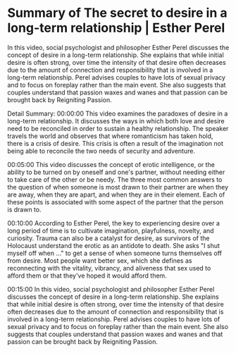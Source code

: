 # Summary of The secret to desire in a long-term relationship | Esther Perel

In this video, social psychologist and philosopher Esther Perel discusses the concept of desire in a long-term relationship. She explains that while initial desire is often strong, over time the intensity of that desire often decreases due to the amount of connection and responsibility that is involved in a long-term relationship. Perel advises couples to have lots of sexual privacy and to focus on foreplay rather than the main event. She also suggests that couples understand that passion waxes and wanes and that passion can be brought back by Reigniting Passion.

Detail Summary: 
00:00:00
This video examines the paradoxes of desire in a long-term relationship. It discusses the ways in which both love and desire need to be reconciled in order to sustain a healthy relationship. The speaker travels the world and observes that where romanticism has taken hold, there is a crisis of desire. This crisis is often a result of the imagination not being able to reconcile the two needs of security and adventure.

00:05:00
This video discusses the concept of erotic intelligence, or the ability to be turned on by oneself and one's partner, without needing either to take care of the other or be needy. The three most common answers to the question of when someone is most drawn to their partner are when they are away, when they are apart, and when they are in their element. Each of these points is associated with some aspect of the partner that the person is drawn to.

00:10:00
According to Esther Perel, the key to experiencing desire over a long period of time is to cultivate imagination, playfulness, novelty, and curiosity. Trauma can also be a catalyst for desire, as survivors of the Holocaust understand the erotic as an antidote to death. She asks "I shut myself off when ..." to get a sense of when someone turns themselves off from desire. Most people want better sex, which she defines as reconnecting with the vitality, vibrancy, and aliveness that sex used to afford them or that they've hoped it would afford them.

00:15:00
In this video, social psychologist and philosopher Esther Perel discusses the concept of desire in a long-term relationship. She explains that while initial desire is often strong, over time the intensity of that desire often decreases due to the amount of connection and responsibility that is involved in a long-term relationship. Perel advises couples to have lots of sexual privacy and to focus on foreplay rather than the main event. She also suggests that couples understand that passion waxes and wanes and that passion can be brought back by Reigniting Passion.

